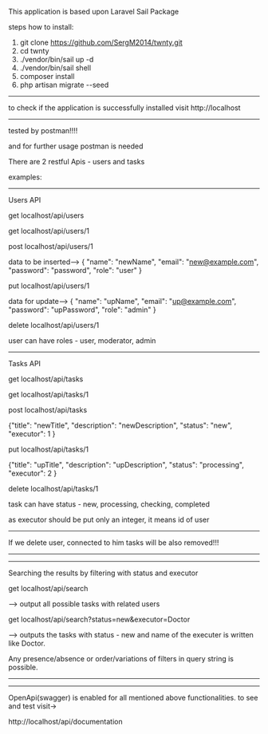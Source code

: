 This application is based upon Laravel Sail Package

steps how to install:

1) git clone https://github.com/SergM2014/twnty.git
2) cd twnty
3) ./vendor/bin/sail up -d
4) ./vendor/bin/sail shell
5) composer install
6) php artisan migrate --seed
_________________________________________
to check if the application is successfully installed visit http://localhost

___________________________________________
tested by postman!!!!

and for further usage postman is needed

 There are 2 restful Apis - users and tasks

examples:

____________________________________________
Users API

get localhost/api/users 

get localhost/api/users/1

post localhost/api/users/1

data to be inserted--> { "name": "newName", "email": "new@example.com", "password": "password", "role": "user" }

put localhost/api/users/1

data for update--> { "name": "upName", "email": "up@example.com", "password": "upPassword", "role": "admin" }


delete localhost/api/users/1

user can have roles - user, moderator, admin
________________________________________________________________
Tasks API

get localhost/api/tasks

get localhost/api/tasks/1


post localhost/api/tasks

{"title": "newTitle", "description": "newDescription", "status": "new", "executor": 1 }

put localhost/api/tasks/1

{"title": "upTitle", "description": "upDescription", "status": "processing", "executor": 2 }

delete localhost/api/tasks/1


task can have status - new, processing, checking, completed

as executor should be put only an integer, it means id of user
____________________________________________________________________
If we delete user, connected to him tasks will be also removed!!!
____________________________________________________________________
____________________________________________________________________

Searching the results by filtering with status and executor

get localhost/api/search

--> output all possible tasks with related users



get localhost/api/search?status=new&executor=Doctor

--> outputs the tasks with status - new and name of the 
executer is written like Doctor.

Any presence/absence or order/variations of filters in query string is possible.

_______________________________________________________________________
________________________________________________________________________
OpenApi(swagger) is enabled for all mentioned above functionalities. to see and test visit->

 
http://localhost/api/documentation
